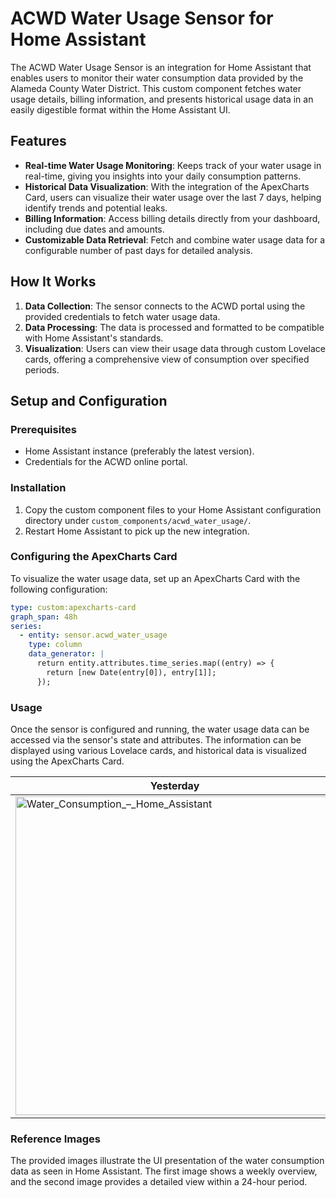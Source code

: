 # ACWD Water Usage Sensor for Home Assistant

The ACWD Water Usage Sensor is an integration for Home Assistant that enables users to monitor their water consumption data provided by the Alameda County Water District. This custom component fetches water usage details, billing information, and presents historical usage data in an easily digestible format within the Home Assistant UI.

## Features

- **Real-time Water Usage Monitoring**: Keeps track of your water usage in real-time, giving you insights into your daily consumption patterns.
- **Historical Data Visualization**: With the integration of the ApexCharts Card, users can visualize their water usage over the last 7 days, helping identify trends and potential leaks.
- **Billing Information**: Access billing details directly from your dashboard, including due dates and amounts.
- **Customizable Data Retrieval**: Fetch and combine water usage data for a configurable number of past days for detailed analysis.

## How It Works

1. **Data Collection**: The sensor connects to the ACWD portal using the provided credentials to fetch water usage data.
2. **Data Processing**: The data is processed and formatted to be compatible with Home Assistant's standards.
3. **Visualization**: Users can view their usage data through custom Lovelace cards, offering a comprehensive view of consumption over specified periods.

## Setup and Configuration

### Prerequisites

- Home Assistant instance (preferably the latest version).
- Credentials for the ACWD online portal.

### Installation

1. Copy the custom component files to your Home Assistant configuration directory under `custom_components/acwd_water_usage/`.
2. Restart Home Assistant to pick up the new integration.

### Configuring the ApexCharts Card

To visualize the water usage data, set up an ApexCharts Card with the following configuration:

```yaml
type: custom:apexcharts-card
graph_span: 48h
series:
  - entity: sensor.acwd_water_usage
    type: column
    data_generator: |
      return entity.attributes.time_series.map((entry) => {
        return [new Date(entry[0]), entry[1]];
      });
```

### Usage

Once the sensor is configured and running, the water usage data can be accessed via the sensor's state and attributes. The information can be displayed using various Lovelace cards, and historical data is visualized using the ApexCharts Card.

|Yesterday|Last 7 Days|
|--|--|
|<img width="510" alt="Water_Consumption_–_Home_Assistant" src="https://github.com/parvez/acwd_water_usage/assets/126749/e2588f07-4f79-4ccf-b68d-42f42f4ad4d2">|<img width="508" alt="Water_Consumption_–_Home_Assistant-2" src="https://github.com/parvez/acwd_water_usage/assets/126749/3fc884d0-3059-46b5-8b15-c7c6080f99f7">|

### Reference Images

The provided images illustrate the UI presentation of the water consumption data as seen in Home Assistant. The first image shows a weekly overview, and the second image provides a detailed view within a 24-hour period.
